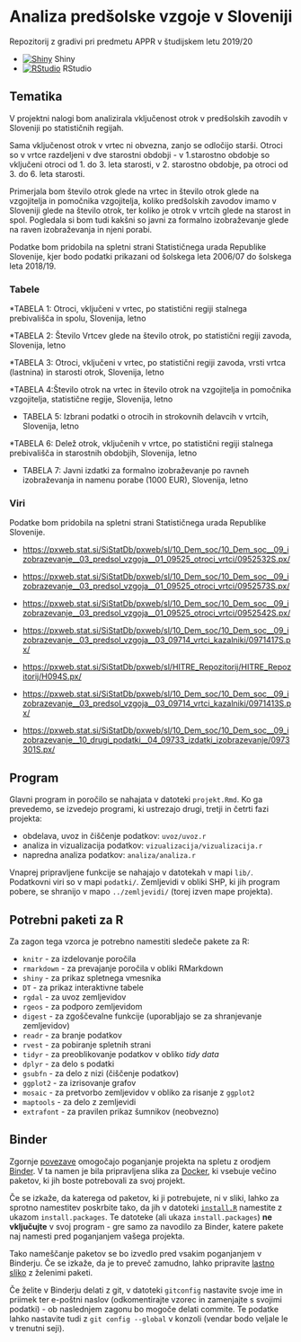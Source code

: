 # Analiza predšolske vzgoje v Sloveniji

Repozitorij z gradivi pri predmetu APPR v študijskem letu 2019/20

* [![Shiny](http://mybinder.org/badge.svg)](http://mybinder.org/v2/gh/jaanos/APPR-2019-20/master?urlpath=shiny/APPR-2019-20/projekt.Rmd) Shiny
* [![RStudio](http://mybinder.org/badge.svg)](http://mybinder.org/v2/gh/jaanos/APPR-2019-20/master?urlpath=rstudio) RStudio

## Tematika

V projektni nalogi bom analizirala vključenost otrok v predšolskih zavodih v Sloveniji po statističnih regijah.

Sama vključenost otrok v vrtec ni obvezna, zanjo se odločijo starši. Otroci so v vrtce razdeljeni v dve starostni obdobji - v 1.starostno obdobje so vključeni otroci od 1. do 3. leta starosti, v 2. starostno obdobje, pa otroci od 3. do 6. leta starosti.  

Primerjala bom število otrok glede na vrtec in število otrok glede na vzgojitelja in pomočnika vzgojitelja, koliko predšolskih zavodov imamo v Sloveniji glede na število otrok, ter koliko je otrok v vrtcih glede na starost in spol. Pogledala si bom tudi kakšni so javni za formalno izobraževanje glede na raven izobraževanja in njeni porabi.

Podatke bom pridobila na spletni strani Statističnega urada Republike Slovenije, kjer bodo podatki prikazani od šolskega leta 2006/07 do šolskega leta 2018/19.




### Tabele

*TABELA 1: Otroci, vključeni v vrtec, po statistični regiji stalnega prebivališča in spolu, Slovenija, letno

*TABELA 2: Število Vrtcev glede na število otrok, po statistični regiji zavoda, Slovenija, letno

*TABELA 3: Otroci, vključeni v vrtec, po statistični regiji zavoda, vrsti vrtca (lastnina) in starosti otrok, Slovenija, letno

*TABELA 4:Število otrok na vrtec in število otrok na vzgojitelja in pomočnika vzgojitelja, statistične regije, Slovenija, letno

* TABELA 5: Izbrani podatki o otrocih in strokovnih delavcih v vrtcih, Slovenija, letno

*TABELA 6: Delež otrok, vključenih v vrtce, po statistični regiji stalnega prebivališča in starostnih obdobjih, Slovenija, letno

* TABELA 7: Javni izdatki za formalno izobraževanje po ravneh izobraževanja in namenu porabe (1000 EUR), Slovenija, letno

### Viri

Podatke bom pridobila na spletni strani Statističnega urada Republike Slovenije.

* https://pxweb.stat.si/SiStatDb/pxweb/sl/10_Dem_soc/10_Dem_soc__09_izobrazevanje__03_predsol_vzgoja__01_09525_otroci_vrtci/0952532S.px/

* https://pxweb.stat.si/SiStatDb/pxweb/sl/10_Dem_soc/10_Dem_soc__09_izobrazevanje__03_predsol_vzgoja__01_09525_otroci_vrtci/0952573S.px/

* https://pxweb.stat.si/SiStatDb/pxweb/sl/10_Dem_soc/10_Dem_soc__09_izobrazevanje__03_predsol_vzgoja__01_09525_otroci_vrtci/0952542S.px/

* https://pxweb.stat.si/SiStatDb/pxweb/sl/10_Dem_soc/10_Dem_soc__09_izobrazevanje__03_predsol_vzgoja__03_09714_vrtci_kazalniki/0971417S.px/

* https://pxweb.stat.si/SiStatDb/pxweb/sl/HITRE_Repozitorij/HITRE_Repozitorij/H094S.px/


* https://pxweb.stat.si/SiStatDb/pxweb/sl/10_Dem_soc/10_Dem_soc__09_izobrazevanje__03_predsol_vzgoja__03_09714_vrtci_kazalniki/0971413S.px/

* https://pxweb.stat.si/SiStatDb/pxweb/sl/10_Dem_soc/10_Dem_soc__09_izobrazevanje__10_drugi_podatki__04_09733_izdatki_izobrazevanje/0973301S.px/


## Program

Glavni program in poročilo se nahajata v datoteki `projekt.Rmd`.
Ko ga prevedemo, se izvedejo programi, ki ustrezajo drugi, tretji in četrti fazi projekta:

* obdelava, uvoz in čiščenje podatkov: `uvoz/uvoz.r`
* analiza in vizualizacija podatkov: `vizualizacija/vizualizacija.r`
* napredna analiza podatkov: `analiza/analiza.r`

Vnaprej pripravljene funkcije se nahajajo v datotekah v mapi `lib/`.
Podatkovni viri so v mapi `podatki/`.
Zemljevidi v obliki SHP, ki jih program pobere,
se shranijo v mapo `../zemljevidi/` (torej izven mape projekta).

## Potrebni paketi za R

Za zagon tega vzorca je potrebno namestiti sledeče pakete za R:

* `knitr` - za izdelovanje poročila
* `rmarkdown` - za prevajanje poročila v obliki RMarkdown
* `shiny` - za prikaz spletnega vmesnika
* `DT` - za prikaz interaktivne tabele
* `rgdal` - za uvoz zemljevidov
* `rgeos` - za podporo zemljevidom
* `digest` - za zgoščevalne funkcije (uporabljajo se za shranjevanje zemljevidov)
* `readr` - za branje podatkov
* `rvest` - za pobiranje spletnih strani
* `tidyr` - za preoblikovanje podatkov v obliko *tidy data*
* `dplyr` - za delo s podatki
* `gsubfn` - za delo z nizi (čiščenje podatkov)
* `ggplot2` - za izrisovanje grafov
* `mosaic` - za pretvorbo zemljevidov v obliko za risanje z `ggplot2`
* `maptools` - za delo z zemljevidi
* `extrafont` - za pravilen prikaz šumnikov (neobvezno)

## Binder

Zgornje [povezave](#analiza-podatkov-s-programom-r-201819)
omogočajo poganjanje projekta na spletu z orodjem [Binder](https://mybinder.org/).
V ta namen je bila pripravljena slika za [Docker](https://www.docker.com/),
ki vsebuje večino paketov, ki jih boste potrebovali za svoj projekt.

Če se izkaže, da katerega od paketov, ki ji potrebujete, ni v sliki,
lahko za sprotno namestitev poskrbite tako,
da jih v datoteki [`install.R`](install.R) namestite z ukazom `install.packages`.
Te datoteke (ali ukaza `install.packages`) **ne vključujte** v svoj program -
gre samo za navodilo za Binder, katere pakete naj namesti pred poganjanjem vašega projekta.

Tako nameščanje paketov se bo izvedlo pred vsakim poganjanjem v Binderju.
Če se izkaže, da je to preveč zamudno,
lahko pripravite [lastno sliko](https://github.com/jaanos/APPR-docker) z želenimi paketi.

Če želite v Binderju delati z git,
v datoteki `gitconfig` nastavite svoje ime in priimek ter e-poštni naslov
(odkomentirajte vzorec in zamenjajte s svojimi podatki) -
ob naslednjem zagonu bo mogoče delati commite.
Te podatke lahko nastavite tudi z `git config --global` v konzoli
(vendar bodo veljale le v trenutni seji).
